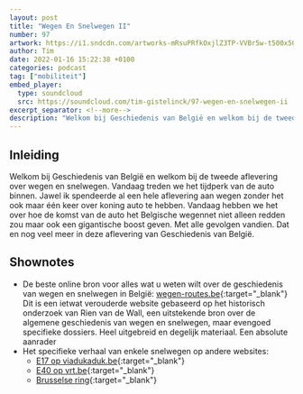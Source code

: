 ```yaml
---
layout: post
title: "Wegen En Snelwegen II"
number: 97
artwork: https://i1.sndcdn.com/artworks-mRsuPRfkOxjlZ3TP-VVBr5w-t500x500.jpg
author: Tim
date: 2022-01-16 15:22:38 +0100
categories: podcast
tag: ["mobiliteit"]
embed_player:
  type: soundcloud
  src: https://soundcloud.com/tim-gistelinck/97-wegen-en-snelwegen-ii
excerpt_separator: <!--more-->
description: "Welkom bij Geschiedenis van België en welkom bij de tweede aflevering over wegen en snelwegen."
---
```

## Inleiding
Welkom bij Geschiedenis van België en welkom bij de tweede aflevering over wegen en snelwegen. Vandaag treden we het tijdperk van de auto binnen. Jawel ik spendeerde al een hele aflevering aan wegen zonder het ook maar één keer over koning auto te hebben. Vandaag hebben we het over hoe de komst van de auto het Belgische wegennet niet alleen redden zou maar ook een gigantische boost geven. Met alle gevolgen vandien. Dat en nog veel meer in deze aflevering van Geschiedenis van België.

## Shownotes
- De beste online bron voor alles wat u weten wilt over de geschiedenis van wegen en snelwegen in België: [wegen-routes.be](http://wegen-routes.be/homen.html){:target="_blank"} Dit is een ietwat verouderde website gebaseerd op het historisch onderzoek van Rien van de Wall, een uitstekende bron over de algemene geschiedenis van wegen en snelwegen, maar evengoed specifieke dossiers. Heel uitgebreid en degelijk materiaal. Een absolute aanrader
- Het specifieke verhaal van enkele snelwegen op andere websites:
  - [E17 op viadukaduk.be](https://viadukaduk.be/geschiedenis/){:target="_blank"}
  - [E40 op vrt.be](https://www.vrt.be/vrtnws/nl/2020/12/12/het-land-met-de-meeste-kilometers-autosnelweg-en-het-begon-alle/){:target="_blank"}
  - [Brusselse ring](https://issuu.com/rienvandewall/docs/masterproef_rvandewall_bundel_publ){:target="_blank"}